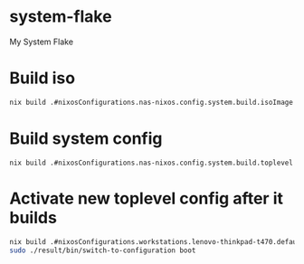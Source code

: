 # system-flake
My System Flake

# Build iso 

```bash
nix build .#nixosConfigurations.nas-nixos.config.system.build.isoImage
```

# Build system config

```
nix build .#nixosConfigurations.nas-nixos.config.system.build.toplevel
```

# Activate new toplevel config after it builds 

```bash 
nix build .#nixosConfigurations.workstations.lenovo-thinkpad-t470.default.config.system.build.toplevel
sudo ./result/bin/switch-to-configuration boot
```

